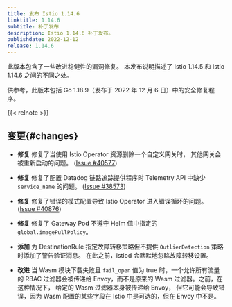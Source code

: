 ```yaml
---
title: 发布 Istio 1.14.6
linktitle: 1.14.6
subtitle: 补丁发布
description: Istio 1.14.6 补丁发布。
publishdate: 2022-12-12
release: 1.14.6
---
```


此版本包含了一些改进稳健性的漏洞修复。
本发布说明描述了 Istio 1.14.5 和
Istio 1.14.6 之间的不同之处。

供参考，此版本包括 Go 1.18.9（发布于
2022 年 12 月 6 日）中的安全修复程序。

{{< relnote >}}

## 变更{#changes}

- **修复** 修复了当使用 Istio Operator
  资源删除一个自定义网关时，
  其他网关会被重新启动的问题。
  ([Issue #40577](https://github.com/istio/istio/issues/40577))

- **修复** 修复了配置 Datadog 链路追踪提供程序时
  Telemetry API 中缺少 `service_name` 的问题。
  ([Issue #38573](https://github.com/istio/istio/issues/38573))

- **修复** 修复了错误的模式配置导致
  Istio Operator 进入错误循环的问题。
  ([Issue #40876](https://github.com/istio/istio/issues/40876))

- **修复** 修复了 Gateway Pod 不遵守 Helm
  值中指定的 `global.imagePullPolicy`。

- **添加** 为 DestinationRule 指定故障转移策略但不提供
  `OutlierDetection` 策略时添加了警告验证消息。
  在此之前，istiod 会默默地忽略故障转移设置。

- **改进** 当 Wasm 模块下载失败且 `fail_open`
  值为 true 时，一个允许所有流量的 RBAC
  过滤器会被传递给 Envoy，而不是原来的
  Wasm 过滤器。之前，在这种情况下，
  给定的 Wasm 过滤器本身被传递给 Envoy，
  但它可能会导致错误，因为 Wasm 配置的某些字段在
  Istio 中是可选的，但在 Envoy 中不是。
